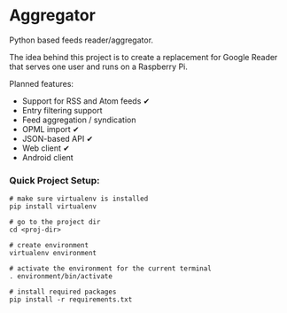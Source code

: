 # Aggregator

Python based feeds reader/aggregator.

The idea behind this project is to create a replacement for Google Reader that serves one user and runs on a Raspberry Pi.

Planned features:
- Support for RSS and Atom feeds ✔
- Entry filtering support
- Feed aggregation / syndication
- OPML import ✔
- JSON-based API ✔
- Web client ✔
- Android client

### Quick Project Setup:

	# make sure virtualenv is installed
	pip install virtualenv

	# go to the project dir
	cd <proj-dir>

	# create environment
	virtualenv environment

	# activate the environment for the current terminal
	. environment/bin/activate

	# install required packages
	pip install -r requirements.txt

